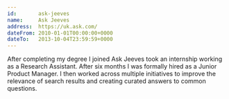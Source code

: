 ```yaml
---
id:       ask-jeeves
name:     Ask Jeeves
address:  https://uk.ask.com/
dateFrom: 2010-01-01T00:00:00+0000
dateTo:   2013-10-04T23:59:59+0000
---
```

After completing my degree I joined Ask Jeeves took an internship working as a Research Assistant. After six months I was formally hired as a Junior Product Manager. I then worked across multiple initiatives to improve the relevance of search results and creating curated answers to common questions.
